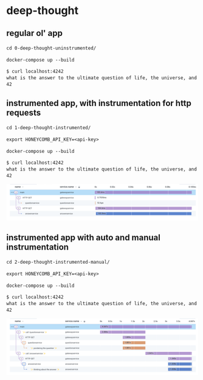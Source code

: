 # deep-thought

## regular ol' app

`cd 0-deep-thought-uninstrumented/`

`docker-compose up --build`

```bash
$ curl localhost:4242
what is the answer to the ultimate question of life, the universe, and everything?
42
```

## instrumented app, with instrumentation for http requests

`cd 1-deep-thought-instrumented/`

`export HONEYCOMB_API_KEY=<api-key>`

`docker-compose up --build`

```bash
$ curl localhost:4242
what is the answer to the ultimate question of life, the universe, and everything?
42
```

![deep thought instrumented http requests](./1-deep-thought-instrumented.png)

## instrumented app with auto and manual instrumentation


`cd 2-deep-thought-instrumented-manual/`

`export HONEYCOMB_API_KEY=<api-key>`

`docker-compose up --build`

```bash
$ curl localhost:4242
what is the answer to the ultimate question of life, the universe, and everything?
42
```

![deep thought instrumented http requests and manual instrumentation](./2-deep-thought-instrumented-manual.png)
